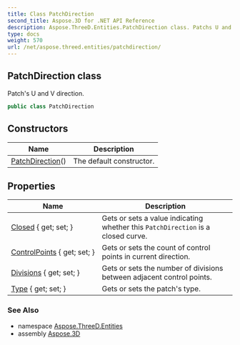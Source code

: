 ```yaml
---
title: Class PatchDirection
second_title: Aspose.3D for .NET API Reference
description: Aspose.ThreeD.Entities.PatchDirection class. Patchs U and V direction
type: docs
weight: 570
url: /net/aspose.threed.entities/patchdirection/
---
```

## PatchDirection class

Patch's U and V direction.

```csharp
public class PatchDirection
```

## Constructors

| Name | Description |
| --- | --- |
| [PatchDirection](patchdirection/)() | The default constructor. |

## Properties

| Name | Description |
| --- | --- |
| [Closed](../../aspose.threed.entities/patchdirection/closed/) { get; set; } | Gets or sets a value indicating whether this `PatchDirection` is a closed curve. |
| [ControlPoints](../../aspose.threed.entities/patchdirection/controlpoints/) { get; set; } | Gets or sets the count of control points in current direction. |
| [Divisions](../../aspose.threed.entities/patchdirection/divisions/) { get; set; } | Gets or sets the number of divisions between adjacent control points. |
| [Type](../../aspose.threed.entities/patchdirection/type/) { get; set; } | Gets or sets the patch's type. |

### See Also

* namespace [Aspose.ThreeD.Entities](../../aspose.threed.entities/)
* assembly [Aspose.3D](../../)


